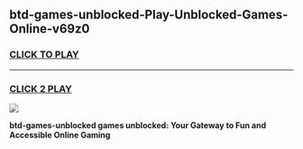 
## btd-games-unblocked-Play-Unblocked-Games-Online-v69z0
<h3>
<a href="https://premium76.site?title=btd-games-unblocked&ref=24A">CLICK TO PLAY</a></h3>
<hr>

<h3>
<a href="https://premium76.site?title=btd-games-unblocked&ref=24A">CLICK 2 PLAY</a>
  
</h3>

<a href="https://premium76.site?title=btd-games-unblocked&ref=24A"><img src="https://clearcache.store/games.png"></a>


**btd-games-unblocked games unblocked: Your Gateway to Fun and Accessible Online Gaming**
